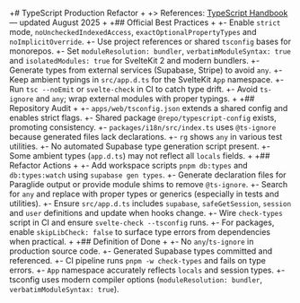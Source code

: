 +# TypeScript Production Refactor
+
+> References: [TypeScript Handbook](https://www.typescriptlang.org/docs/) — updated August 2025
+
+## Official Best Practices
+
+- Enable `strict` mode, `noUncheckedIndexedAccess`, `exactOptionalPropertyTypes` and `noImplicitOverride`.
+- Use project references or shared `tsconfig` bases for monorepos.
+- Set `moduleResolution: bundler`, `verbatimModuleSyntax: true` and `isolatedModules: true` for SvelteKit 2 and modern bundlers.
+- Generate types from external services (Supabase, Stripe) to avoid `any`.
+- Keep ambient typings in `src/app.d.ts` for the SvelteKit `App` namespace.
+- Run `tsc --noEmit` or `svelte-check` in CI to catch type drift.
+- Avoid `ts-ignore` and `any`; wrap external modules with proper typings.
+
+## Repository Audit
+
+- `apps/web/tsconfig.json` extends a shared config and enables strict flags.
+- Shared package `@repo/typescript-config` exists, promoting consistency.
+- `packages/i18n/src/index.ts` uses `@ts-ignore` because generated files lack declarations.
+- `rg` shows `any` in various test utilities.
+- No automated Supabase type generation script present.
+- Some ambient types (`app.d.ts`) may not reflect all `locals` fields.
+
+## Refactor Actions
+
+- Add workspace scripts `pnpm db:types` and `db:types:watch` using `supabase gen types`.
+- Generate declaration files for Paraglide output or provide module shims to remove `@ts-ignore`.
+- Search for `any` and replace with proper types or generics (especially in tests and utilities).
+- Ensure `src/app.d.ts` includes `supabase`, `safeGetSession`, `session` and `user` definitions and update when hooks change.
+- Wire `check-types` script in CI and ensure `svelte-check --tsconfig` runs.
+- For packages, enable `skipLibCheck: false` to surface type errors from dependencies when practical.
+
+## Definition of Done
+
+- No `any`/`ts-ignore` in production source code.
+- Generated Supabase types committed and referenced.
+- CI pipeline runs `pnpm -w check-types` and fails on type errors.
+- `App` namespace accurately reflects `locals` and session types.
+- tsconfig uses modern compiler options (`moduleResolution: bundler`, `verbatimModuleSyntax: true`).
